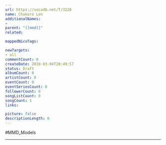 ```yaml
---
url: https://vocadb.net/T/3228
name: Chakuro Len
additionalNames: 
- 
parent: "[[mmd]]"
related:

mappedNicoTags:

newTargets:
- all
commentCount: 0
createDate: 2016-03-04T20:49:57
status: Draft
albumCount: 0
artistCount: 0
eventCount: 0
eventSeriesCount: 0
followerCount: 0
songListCount: 0
songCount: 1
links: 

picture: false
descriptionLength: 0
---
```


#MMD_Models



---

